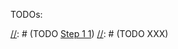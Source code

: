 TODOs:

[//]: # (TODO config.yaml überarbeiten)
[//]: # (TODO Anforderumgen überprüfen)
[//]: # (Done Plan in dem beschriebenen Format ablegen)
[//]: # (TODO Zustände festlegen)
[//]: # (Done Konfiguration für Plan anlegen)
[//]: # (TODO [Step 1 1](Plan/phase-1/STEP-1-001.adoc)) 
[//]: # (TODO XXX)
